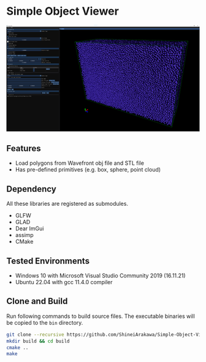 # Simple Object Viewer

![Window Example](/assets/example_window.png)

## Features

- Load polygons from Wavefront obj file and STL file
- Has pre-defined primitives (e.g. box, sphere, point cloud)

## Dependency
All these libraries are registered as submodules.

- GLFW
- GLAD
- Dear ImGui
- assimp
- CMake

## Tested Environments

- Windows 10 with Microsoft Visual Studio Community 2019 (16.11.21)
- Ubuntu 22.04 with gcc 11.4.0 compiler

## Clone and Build

Run following commands to build source files. The executable binaries will be copied to the `bin` directory.

```bash
git clone --recursive https://github.com/ShineiArakawa/Simple-Object-Viewer.git 
mkdir build && cd build
cmake ..
make
```
